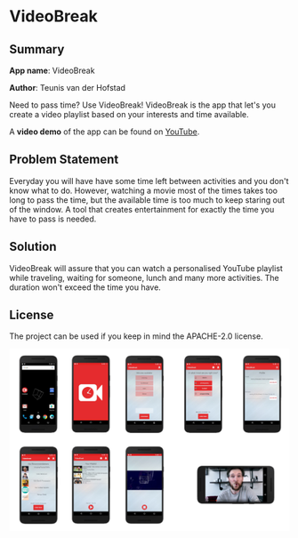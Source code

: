 # VideoBreak 

## Summary 
**App name**: VideoBreak

**Author**: Teunis van der Hofstad 

Need to pass time? Use VideoBreak! VideoBreak is the app that let's you create a video playlist based on your interests and time available. 

A **video demo** of the app can be found on [YouTube](https://youtu.be/3wpLgYzvdsc). 

## Problem Statement 
Everyday you will have have some time left between activities and you don't know what to do. However, watching a movie most of the times takes too long to pass the time, but the available time is too much to keep staring out of the window. A tool that creates entertainment for exactly the time you have to pass is needed. 

## Solution 
VideoBreak will assure that you can watch a personalised YouTube playlist while traveling, waiting for someone, lunch and many more activities. The duration won't exceed the time you have. 

## License 
The project can be used if you keep in mind the APACHE-2.0 license. 

![Alt text](https://github.com/teunisvdh/ProjectApp/blob/master/doc/Screenoverview.jpg)

